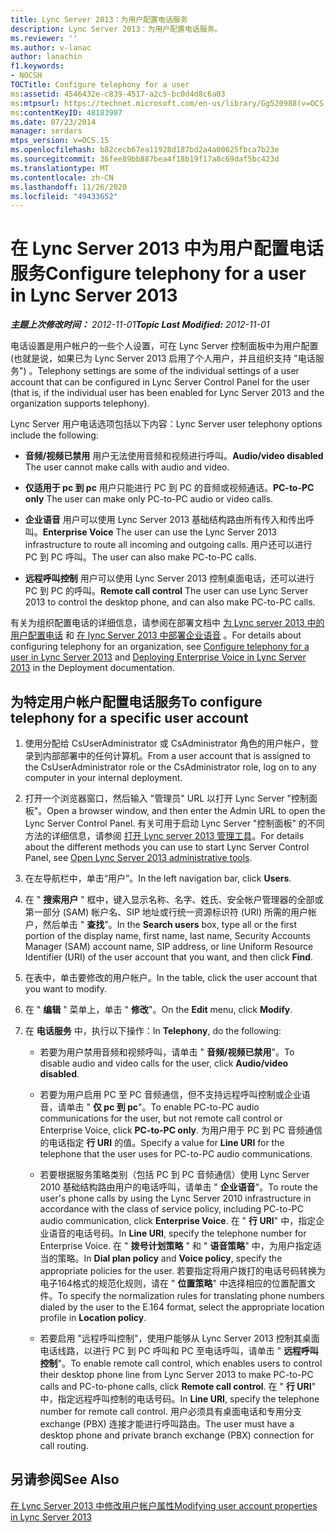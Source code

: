 ```yaml
---
title: Lync Server 2013：为用户配置电话服务
description: Lync Server 2013：为用户配置电话服务。
ms.reviewer: ''
ms.author: v-lanac
author: lanachin
f1.keywords:
- NOCSH
TOCTitle: Configure telephony for a user
ms:assetid: 4546432e-c839-4517-a2c5-bc0d4d8c6a03
ms:mtpsurl: https://technet.microsoft.com/en-us/library/Gg520988(v=OCS.15)
ms:contentKeyID: 48183987
ms.date: 07/23/2014
manager: serdars
mtps_version: v=OCS.15
ms.openlocfilehash: b82cecb67ea11928d187bd2a4a00625fbca7b23e
ms.sourcegitcommit: 36fee89bb887bea4f18b19f17a8c69daf5bc423d
ms.translationtype: MT
ms.contentlocale: zh-CN
ms.lasthandoff: 11/26/2020
ms.locfileid: "49433652"
---
```

# <a name="configure-telephony-for-a-user-in-lync-server-2013"></a><span data-ttu-id="8316c-103">在 Lync Server 2013 中为用户配置电话服务</span><span class="sxs-lookup"><span data-stu-id="8316c-103">Configure telephony for a user in Lync Server 2013</span></span>

<div data-xmlns="http://www.w3.org/1999/xhtml">

<div class="topic" data-xmlns="http://www.w3.org/1999/xhtml" data-msxsl="urn:schemas-microsoft-com:xslt" data-cs="https://msdn.microsoft.com/">

<div data-asp="https://msdn2.microsoft.com/asp">



</div>

<div id="mainSection">

<div id="mainBody"><span data-ttu-id="8316c-104">

<span> </span></span><span class="sxs-lookup"><span data-stu-id="8316c-104">

<span> </span></span></span>

<span data-ttu-id="8316c-105">_**主题上次修改时间：** 2012-11-01_</span><span class="sxs-lookup"><span data-stu-id="8316c-105">_**Topic Last Modified:** 2012-11-01_</span></span>

<span data-ttu-id="8316c-106">电话设置是用户帐户的一些个人设置，可在 Lync Server 控制面板中为用户配置 (也就是说，如果已为 Lync Server 2013 启用了个人用户，并且组织支持 "电话服务") 。</span><span class="sxs-lookup"><span data-stu-id="8316c-106">Telephony settings are some of the individual settings of a user account that can be configured in Lync Server Control Panel for the user (that is, if the individual user has been enabled for Lync Server 2013 and the organization supports telephony).</span></span>

<span data-ttu-id="8316c-107">Lync Server 用户电话选项包括以下内容：</span><span class="sxs-lookup"><span data-stu-id="8316c-107">Lync Server user telephony options include the following:</span></span>

  - <span data-ttu-id="8316c-108">**音频/视频已禁用**   用户无法使用音频和视频进行呼叫。</span><span class="sxs-lookup"><span data-stu-id="8316c-108">**Audio/video disabled**   The user cannot make calls with audio and video.</span></span>

  - <span data-ttu-id="8316c-109">**仅适用于 pc 到 pc**   用户只能进行 PC 到 PC 的音频或视频通话。</span><span class="sxs-lookup"><span data-stu-id="8316c-109">**PC-to-PC only**   The user can make only PC-to-PC audio or video calls.</span></span>

  - <span data-ttu-id="8316c-110">**企业语音**   用户可以使用 Lync Server 2013 基础结构路由所有传入和传出呼叫。</span><span class="sxs-lookup"><span data-stu-id="8316c-110">**Enterprise Voice**   The user can use the Lync Server 2013 infrastructure to route all incoming and outgoing calls.</span></span> <span data-ttu-id="8316c-111">用户还可以进行 PC 到 PC 呼叫。</span><span class="sxs-lookup"><span data-stu-id="8316c-111">The user can also make PC-to-PC calls.</span></span>

  - <span data-ttu-id="8316c-112">**远程呼叫控制**   用户可以使用 Lync Server 2013 控制桌面电话，还可以进行 PC 到 PC 的呼叫。</span><span class="sxs-lookup"><span data-stu-id="8316c-112">**Remote call control**   The user can use Lync Server 2013 to control the desktop phone, and can also make PC-to-PC calls.</span></span>

<span data-ttu-id="8316c-113">有关为组织配置电话的详细信息，请参阅在部署文档中 [为 Lync server 2013 中的用户配置电话](lync-server-2013-configure-telephony-for-a-user.md) 和 [在 lync Server 2013 中部署企业语音](lync-server-2013-deploying-enterprise-voice.md) 。</span><span class="sxs-lookup"><span data-stu-id="8316c-113">For details about configuring telephony for an organization, see [Configure telephony for a user in Lync Server 2013](lync-server-2013-configure-telephony-for-a-user.md) and [Deploying Enterprise Voice in Lync Server 2013](lync-server-2013-deploying-enterprise-voice.md) in the Deployment documentation.</span></span>

<div>

## <a name="to-configure-telephony-for-a-specific-user-account"></a><span data-ttu-id="8316c-114">为特定用户帐户配置电话服务</span><span class="sxs-lookup"><span data-stu-id="8316c-114">To configure telephony for a specific user account</span></span>

1.  <span data-ttu-id="8316c-115">使用分配给 CsUserAdministrator 或 CsAdministrator 角色的用户帐户，登录到内部部署中的任何计算机。</span><span class="sxs-lookup"><span data-stu-id="8316c-115">From a user account that is assigned to the CsUserAdministrator role or the CsAdministrator role, log on to any computer in your internal deployment.</span></span>

2.  <span data-ttu-id="8316c-116">打开一个浏览器窗口，然后输入 "管理员" URL 以打开 Lync Server "控制面板"。</span><span class="sxs-lookup"><span data-stu-id="8316c-116">Open a browser window, and then enter the Admin URL to open the Lync Server Control Panel.</span></span> <span data-ttu-id="8316c-117">有关可用于启动 Lync Server "控制面板" 的不同方法的详细信息，请参阅 [打开 Lync server 2013 管理工具](lync-server-2013-open-lync-server-administrative-tools.md)。</span><span class="sxs-lookup"><span data-stu-id="8316c-117">For details about the different methods you can use to start Lync Server Control Panel, see [Open Lync Server 2013 administrative tools](lync-server-2013-open-lync-server-administrative-tools.md).</span></span>

3.  <span data-ttu-id="8316c-118">在左导航栏中，单击“用户”。</span><span class="sxs-lookup"><span data-stu-id="8316c-118">In the left navigation bar, click **Users**.</span></span>

4.  <span data-ttu-id="8316c-119">在 " **搜索用户** " 框中，键入显示名称、名字、姓氏、安全帐户管理器的全部或第一部分 (SAM) 帐户名、SIP 地址或行统一资源标识符 (URI) 所需的用户帐户，然后单击 " **查找**"。</span><span class="sxs-lookup"><span data-stu-id="8316c-119">In the **Search users** box, type all or the first portion of the display name, first name, last name, Security Accounts Manager (SAM) account name, SIP address, or line Uniform Resource Identifier (URI) of the user account that you want, and then click **Find**.</span></span>

5.  <span data-ttu-id="8316c-120">在表中，单击要修改的用户帐户。</span><span class="sxs-lookup"><span data-stu-id="8316c-120">In the table, click the user account that you want to modify.</span></span>

6.  <span data-ttu-id="8316c-121">在 " **编辑** " 菜单上，单击 " **修改**"。</span><span class="sxs-lookup"><span data-stu-id="8316c-121">On the **Edit** menu, click **Modify**.</span></span>

7.  <span data-ttu-id="8316c-122">在 **电话服务** 中，执行以下操作：</span><span class="sxs-lookup"><span data-stu-id="8316c-122">In **Telephony**, do the following:</span></span>
    
      - <span data-ttu-id="8316c-123">若要为用户禁用音频和视频呼叫，请单击 " **音频/视频已禁用**"。</span><span class="sxs-lookup"><span data-stu-id="8316c-123">To disable audio and video calls for the user, click **Audio/video disabled**.</span></span>
    
      - <span data-ttu-id="8316c-124">若要为用户启用 PC 至 PC 音频通信，但不支持远程呼叫控制或企业语音，请单击 " **仅 pc 到 pc**"。</span><span class="sxs-lookup"><span data-stu-id="8316c-124">To enable PC-to-PC audio communications for the user, but not remote call control or Enterprise Voice, click **PC-to-PC only**.</span></span> <span data-ttu-id="8316c-125">为用户用于 PC 到 PC 音频通信的电话指定 **行 URI** 的值。</span><span class="sxs-lookup"><span data-stu-id="8316c-125">Specify a value for **Line URI** for the telephone that the user uses for PC-to-PC audio communications.</span></span>
    
      - <span data-ttu-id="8316c-126">若要根据服务策略类别（包括 PC 到 PC 音频通信）使用 Lync Server 2010 基础结构路由用户的电话呼叫，请单击 " **企业语音**"。</span><span class="sxs-lookup"><span data-stu-id="8316c-126">To route the user's phone calls by using the Lync Server 2010 infrastructure in accordance with the class of service policy, including PC-to-PC audio communication, click **Enterprise Voice**.</span></span> <span data-ttu-id="8316c-127">在 " **行 URI**" 中，指定企业语音的电话号码。</span><span class="sxs-lookup"><span data-stu-id="8316c-127">In **Line URI**, specify the telephone number for Enterprise Voice.</span></span> <span data-ttu-id="8316c-128">在 " **拨号计划策略** " 和 " **语音策略**" 中，为用户指定适当的策略。</span><span class="sxs-lookup"><span data-stu-id="8316c-128">In **Dial plan policy** and **Voice policy**, specify the appropriate policies for the user.</span></span> <span data-ttu-id="8316c-129">若要指定将用户拨打的电话号码转换为电子164格式的规范化规则，请在 " **位置策略**" 中选择相应的位置配置文件。</span><span class="sxs-lookup"><span data-stu-id="8316c-129">To specify the normalization rules for translating phone numbers dialed by the user to the E.164 format, select the appropriate location profile in **Location policy**.</span></span>
    
      - <span data-ttu-id="8316c-130">若要启用 "远程呼叫控制"，使用户能够从 Lync Server 2013 控制其桌面电话线路，以进行 PC 到 PC 呼叫和 PC 至电话呼叫，请单击 " **远程呼叫控制**"。</span><span class="sxs-lookup"><span data-stu-id="8316c-130">To enable remote call control, which enables users to control their desktop phone line from Lync Server 2013 to make PC-to-PC calls and PC-to-phone calls, click **Remote call control**.</span></span> <span data-ttu-id="8316c-131">在 " **行 URI**" 中，指定远程呼叫控制的电话号码。</span><span class="sxs-lookup"><span data-stu-id="8316c-131">In **Line URI**, specify the telephone number for remote call control.</span></span> <span data-ttu-id="8316c-132">用户必须具有桌面电话和专用分支 exchange (PBX) 连接才能进行呼叫路由。</span><span class="sxs-lookup"><span data-stu-id="8316c-132">The user must have a desktop phone and private branch exchange (PBX) connection for call routing.</span></span>

</div>

<div>

## <a name="see-also"></a><span data-ttu-id="8316c-133">另请参阅</span><span class="sxs-lookup"><span data-stu-id="8316c-133">See Also</span></span>


[<span data-ttu-id="8316c-134">在 Lync Server 2013 中修改用户帐户属性</span><span class="sxs-lookup"><span data-stu-id="8316c-134">Modifying user account properties in Lync Server 2013</span></span>](lync-server-2013-modifying-user-account-properties.md)  
  

<span data-ttu-id="8316c-135"></div>

</div>

<span> </span>

</div>

</div>

</span><span class="sxs-lookup"><span data-stu-id="8316c-135"></div>

</div>

<span> </span>

</div>

</div>

</span></span></div>


